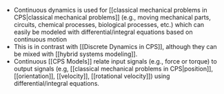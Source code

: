 * Continuous dynamics is used for [[classical mechanical problems in CPS|classical mechanical problems]] (e.g., moving mechanical parts, circuits, chemical processes, biological processes, etc.) which can easily be modeled with differential/integral equations based on continuous motion
* This is in contrast with [[Discrete Dynamics in CPS]], although they can be mixed with [[hybrid systems modeling]].
* Continuous [[CPS Models]] relate input signals (e.g., force or torque) to output signals (e.g, [[classical mechanical problems in CPS|position]], [[orientation]], [[velocity]], [[rotational velocity]]) using differential/integral equations.